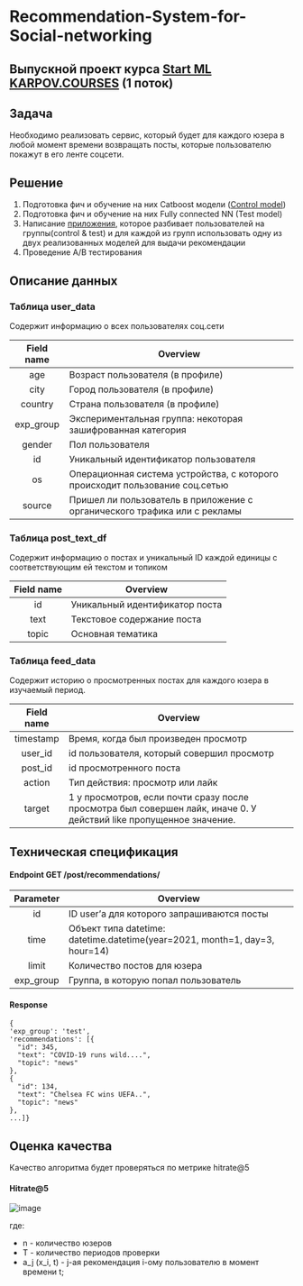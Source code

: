 # Recommendation-System-for-Social-networking

## **Выпускной проект курса** [Start ML KARPOV.COURSES](https://karpov.courses/ml-start) (1 поток)

## Задача
Необходимо реализовать сервис, который будет для каждого юзера в любой момент времени возвращать посты, которые пользователю покажут в его ленте соцсети.

## Решение
1) Подготовка фич и обучение на них Catboost модели ([Control model](https://github.com/Netees/Recommendation-System-for-Social-networking/blob/main/Prep_features_and_learning_models/Model_control_Catboost.ipynb))
2) Подготовка фич и обучение на них Fully connected NN (Test model)
3) Написание [приложения](https://github.com/Netees/Recommendation-System-for-Social-networking/blob/main/app_final.py), которое разбивает пользователей на группы(control & test) и для каждой из групп использовать одну из двух реализованных моделей для выдачи рекомендации
4) Проведение А/В тестирования

## Описание данных
### Таблица user_data
Cодержит информацию о всех пользователях соц.сети

| Field name | Overview |
| :---: | --- |
| age |	Возраст пользователя (в профиле) |
| city |	Город пользователя (в профиле) |
| country |	Страна пользователя (в профиле) |
| exp_group |	Экспериментальная группа: некоторая зашифрованная категория |
| gender |	Пол пользователя |
| id |	Уникальный идентификатор пользователя |
| os |	Операционная система устройства, с которого происходит пользование соц.сетью |
| source |	Пришел ли пользователь в приложение с органического трафика или с рекламы |

### Таблица post_text_df
Содержит информацию о постах и уникальный ID каждой единицы с соответствующим ей текстом и топиком

| Field name | Overview |
| :---: | --- |
| id |	Уникальный идентификатор поста |
| text |	Текстовое содержание поста |
| topic |	Основная тематика |

### Таблица feed_data
Содержит историю о просмотренных постах для каждого юзера в изучаемый период. 

| Field name | Overview |
| :---: | --- |
| timestamp |	Время, когда был произведен просмотр |
| user_id |	id пользователя, который совершил просмотр |
| post_id |	id просмотренного поста |
| action |	Тип действия: просмотр или лайк |
| target |	1 у просмотров, если почти сразу после просмотра был совершен лайк, иначе 0. У действий like пропущенное значение. |

## Техническая спецификация

#### Endpoint GET /post/recommendations/

| Parameter |	Overview |
| :---: | --- |
| id |	ID user’а для которого запрашиваются посты |
| time |	Объект типа datetime: datetime.datetime(year=2021, month=1, day=3, hour=14) |
| limit |	Количество постов для юзера |
| exp_group | Группа, в которую попал пользователь |

#### Response

```
{
'exp_group': 'test',
'recommendations': [{
  "id": 345,
  "text": "COVID-19 runs wild....",
  "topic": "news"
}, 
{
  "id": 134,
  "text": "Chelsea FC wins UEFA..",
  "topic": "news"
}, 
...]}
```


## Оценка качества

Качество алгоритма будет проверяться по метрике hitrate@5

#### Hitrate@5
![image](https://user-images.githubusercontent.com/70291566/187779949-a774e866-4f62-475c-8353-f5324e59be9b.png)

где:

* n - количество юзеров
* T - количество периодов проверки
* a_j (x_i, t) - j-ая рекомендация i-ому пользователю в момент времени t;
 
